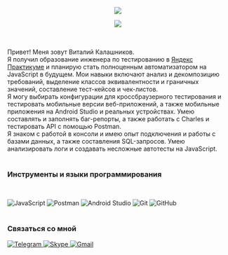 
<p style="text-align: center;">
<img src="https://i.ibb.co/XFpV3LK/download-7.gif" /></p>
<p style="text-align: center;">
<img src="https://i.ibb.co/jvqXBWW/download-8.gif" />
</p>

<br>
<br>Привет! Меня зовут Виталий Калашников.
<br> 
<linkrel="stylesheet" href="https://github.com/SWrayan/SWrayan/blob/main/style.css">
   Я получил образование инженера по тестированию в <a href="https://practicum.yandex.ru/qa-engineer/?from=catalog">Яндекс Практикуме</a>  и планирую стать полноценным автоматизатором на JavaScript в будущем. Мои навыки включают анализ и декомпозицию требований, выделение классов эквивалентности и граничных значений, составление тест-кейсов и чек-листов. <br>Я могу выбирать конфигурации для кроссбраузерного тестирования и тестировать мобильные версии веб-приложений, а также мобильные приложения на Android Studio и реальных устройствах. Умею составлять и заполнять баг-репорты, а также работать с Charles и тестировать API с помощью Postman.<br>
Я знаком с работой в консоли и имею опыт подключения и работы с базами данных, а также составления SQL-запросов. Умею анализировать логи и создавать несложные автотесты на JavaScript.
<br>
<br>
<h3>Инструменты и языки программирования</h3>
<br>

![JavaScript](https://img.shields.io/badge/javascript-%23323330.svg?style=for-the-badge&logo=javascript&logoColor=%23F7DF1E)
![Postman](https://img.shields.io/badge/Postman-FF6C37?style=for-the-badge&logo=postman&logoColor=white)
![Android Studio](https://img.shields.io/badge/Android%20Studio-3DDC84.svg?style=for-the-badge&logo=android-studio&logoColor=white)
![Git](https://img.shields.io/badge/git-%23F05033.svg?style=for-the-badge&logo=git&logoColor=white)
![GitHub](https://img.shields.io/badge/github-%23121011.svg?style=for-the-badge&logo=github&logoColor=white)
<br>
<br>
<h3>Связаться со мной</h3>

<a href="https://t.me/Damn_nuance">![Telegram](https://img.shields.io/badge/Telegram-2CA5E0?style=for-the-badge&logo=telegram&logoColor=white)
<a href="https://join.skype.com/invite/pzeEC6hb97oz">![Skype](https://img.shields.io/badge/Skype-%2300AFF0.svg?style=for-the-badge&logo=Skype&logoColor=white)
<a href="mailto:kalashnikovvv1991@gmail.com">![Gmail](https://img.shields.io/badge/Gmail-D14836?style=for-the-badge&logo=gmail&logoColor=white)

